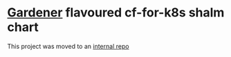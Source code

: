# [Gardener](https://gardener.cloud/) flavoured cf-for-k8s shalm chart

This project was moved to an [internal repo](https://github.tools.sap/cki/cf-for-k8s-scp)
